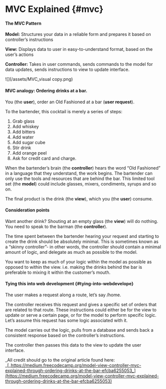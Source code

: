 # MVC Explained {#mvc}

#### The MVC Pattern

**Model:** Structures your data in a reliable form and prepares it based on controller’s instructions

**View:** Displays data to user in easy-to-understand format, based on the user’s actions

**Controller:** Takes in user commands, sends commands to the model for data updates, sends instructions to view to update interface.

![](/assets/MVC_visual copy.png)

#### 

#### MVC analogy: Ordering drinks at a bar.

You \(the **user**\), order an Old Fashioned at a bar \(**user request**\).

To the bartender, this cocktail is merely a series of steps:

1. Grab glass
2. Add whiskey
3. Add bitters
4. Add water
5. Add sugar cube
6. Stir drink
7. Add orange peel
8. Ask for credit card and charge.

When the bartender’s brain \(the **controller**\) hears the word “Old Fashioned” in a language that they understand, the work begins. The bartender can only use the tools and resources that are behind the bar. This limited tool set \(the **model**\) could include glasses, mixers, condiments, syrups and so on.

The final product is the drink \(the **view**\), which you \(the **user**\) consume.

#### Consideration points

Want another drink? Shouting at an empty glass \(the **view**\) will do nothing. You need to speak to the barman \(the **controller**\).

The time spent between the bartender hearing your request and starting to create the drink should be absolutely minimal. This is sometimes known as a “skinny controller”- in other words, the controller should contain a minimal amount of logic, and delegate as much as possible to the model.

You want to keep as much of your logic within the model as possible as opposed to within the view. i.e. making the drinks behind the bar is preferable to mixing it within the customer’s mouth.

#### Tying this into web development {#tying-into-webdevelope}

The user makes a request along a route, let’s say /home.

The controller receives this request and gives a specific set of orders that are related to that route. These instructions could either be for the view to update or serve a certain page, or for the model to perform specific logic. Let’s assume this request has some logic associated with it.

The model carries out the logic, pulls from a database and sends back a consistent response based on the controller’s instructions.

The controller then passes this data to the view to update the user interface.

_All credit should go to the original article found here: _[_https://medium.freecodecamp.org/model-view-controller-mvc-explained-through-ordering-drinks-at-the-bar-efcba6255053_](https://medium.freecodecamp.org/model-view-controller-mvc-explained-through-ordering-drinks-at-the-bar-efcba6255053)